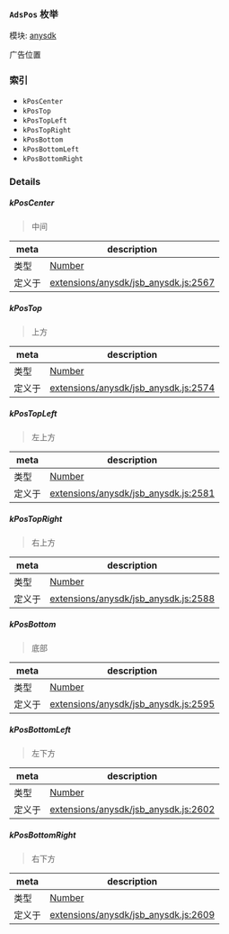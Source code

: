 ### `AdsPos` 枚举



模块: [anysdk](../modules/anysdk.md)


广告位置


### 索引
  - `kPosCenter`
  - `kPosTop`
  - `kPosTopLeft`
  - `kPosTopRight`
  - `kPosBottom`
  - `kPosBottomLeft`
  - `kPosBottomRight`

### Details


##### kPosCenter

> 中间

| meta | description |
|------|-------------|
| 类型 | <a href="https://developer.mozilla.org/en/JavaScript/Reference/Global_Objects/Number" class="crosslink external" target="_blank">Number</a> |
| 定义于 | [extensions/anysdk/jsb_anysdk.js:2567](https://github.com/cocos-creator/engine/blob/de46973d0b5edcff4f973186ce89752080cb6b7c/extensions/anysdk/jsb_anysdk.js#L2567) |



##### kPosTop

> 上方

| meta | description |
|------|-------------|
| 类型 | <a href="https://developer.mozilla.org/en/JavaScript/Reference/Global_Objects/Number" class="crosslink external" target="_blank">Number</a> |
| 定义于 | [extensions/anysdk/jsb_anysdk.js:2574](https://github.com/cocos-creator/engine/blob/de46973d0b5edcff4f973186ce89752080cb6b7c/extensions/anysdk/jsb_anysdk.js#L2574) |



##### kPosTopLeft

> 左上方

| meta | description |
|------|-------------|
| 类型 | <a href="https://developer.mozilla.org/en/JavaScript/Reference/Global_Objects/Number" class="crosslink external" target="_blank">Number</a> |
| 定义于 | [extensions/anysdk/jsb_anysdk.js:2581](https://github.com/cocos-creator/engine/blob/de46973d0b5edcff4f973186ce89752080cb6b7c/extensions/anysdk/jsb_anysdk.js#L2581) |



##### kPosTopRight

> 右上方

| meta | description |
|------|-------------|
| 类型 | <a href="https://developer.mozilla.org/en/JavaScript/Reference/Global_Objects/Number" class="crosslink external" target="_blank">Number</a> |
| 定义于 | [extensions/anysdk/jsb_anysdk.js:2588](https://github.com/cocos-creator/engine/blob/de46973d0b5edcff4f973186ce89752080cb6b7c/extensions/anysdk/jsb_anysdk.js#L2588) |



##### kPosBottom

> 底部

| meta | description |
|------|-------------|
| 类型 | <a href="https://developer.mozilla.org/en/JavaScript/Reference/Global_Objects/Number" class="crosslink external" target="_blank">Number</a> |
| 定义于 | [extensions/anysdk/jsb_anysdk.js:2595](https://github.com/cocos-creator/engine/blob/de46973d0b5edcff4f973186ce89752080cb6b7c/extensions/anysdk/jsb_anysdk.js#L2595) |



##### kPosBottomLeft

> 左下方

| meta | description |
|------|-------------|
| 类型 | <a href="https://developer.mozilla.org/en/JavaScript/Reference/Global_Objects/Number" class="crosslink external" target="_blank">Number</a> |
| 定义于 | [extensions/anysdk/jsb_anysdk.js:2602](https://github.com/cocos-creator/engine/blob/de46973d0b5edcff4f973186ce89752080cb6b7c/extensions/anysdk/jsb_anysdk.js#L2602) |



##### kPosBottomRight

> 右下方

| meta | description |
|------|-------------|
| 类型 | <a href="https://developer.mozilla.org/en/JavaScript/Reference/Global_Objects/Number" class="crosslink external" target="_blank">Number</a> |
| 定义于 | [extensions/anysdk/jsb_anysdk.js:2609](https://github.com/cocos-creator/engine/blob/de46973d0b5edcff4f973186ce89752080cb6b7c/extensions/anysdk/jsb_anysdk.js#L2609) |


